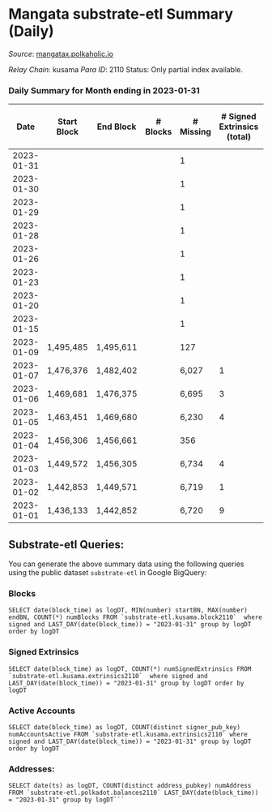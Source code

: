 # Mangata substrate-etl Summary (Daily)

_Source_: [mangatax.polkaholic.io](https://mangatax.polkaholic.io)

*Relay Chain*: kusama
*Para ID*: 2110
Status: Only partial index available.


### Daily Summary for Month ending in 2023-01-31


| Date | Start Block | End Block | # Blocks | # Missing | # Signed Extrinsics (total) | # Active Accounts | # Addresses with Balances | # Events | # Transfers | # XCM Transfers In | # XCM Transfers Out |
| ---- | ----------- | --------- | -------- | --------- | --------------------------- | ----------------- | ------------------------- | -------- | ----------- | ------------------ | ------------------- |
| 2023-01-31 |  |  |  | 1 |  |  | 1,651 |  |   | 23 ($2,119.73) | 15 ($1,300.45) |
| 2023-01-30 |  |  |  | 1 |  |  | 1,650 |  |   | 42 ($3,046.20) | 19 ($3,034.16) |
| 2023-01-29 |  |  |  | 1 |  |  | 1,648 |  |   |   | 8 ($1,364.10) |
| 2023-01-28 |  |  |  | 1 |  | 29 | 1,644 |  |   | 1 ($4.04) | 13 ($4,076.91) |
| 2023-01-26 |  |  |  | 1 |  | 2 | 1,640 |  |   | 45 ($665.73) | 1  |
| 2023-01-23 |  |  |  | 1 |  | 4 | 1,634 |  |   | 77 ($4,549.84) | 2 ($788.42) |
| 2023-01-20 |  |  |  | 1 |  | 16 | 1,626 |  |   | 63 ($14,616.75) |   |
| 2023-01-15 |  |  |  | 1 |  | 17 | 1,497 |  |   | 5 ($200.98) | 1  |
| 2023-01-09 | 1,495,485 | 1,495,611 |  | 127 |  |  | 1,486 | 20 |   | 6 ($12,801.53) |   |
| 2023-01-07 | 1,476,376 | 1,482,402 |  | 6,027 | 1 | 1 | 1,484 | 147 |   | 3 ($397.97) |   |
| 2023-01-06 | 1,469,681 | 1,476,375 |  | 6,695 | 3 | 1 | 1,482 | 380 |   | 8 ($316.14) | 1  |
| 2023-01-05 | 1,463,451 | 1,469,680 |  | 6,230 | 4 | 3 | 1,480 | 322 |   | 9 ($105.80) |   |
| 2023-01-04 | 1,456,306 | 1,456,661 |  | 356 |  |  | 1,478 | 6 |   | 8 ($57.43) |   |
| 2023-01-03 | 1,449,572 | 1,456,305 |  | 6,734 | 4 |  | 1,477 | 228 |   | 15 ($3,510.80) |   |
| 2023-01-02 | 1,442,853 | 1,449,571 |  | 6,719 | 1 |  | 1,476 | 126 |   | 3 ($43.71) |   |
| 2023-01-01 | 1,436,133 | 1,442,852 |  | 6,720 | 9 | 6 | 1,476 | 372 |   | 13 ($244.89) | 2 ($430.54) |

## Substrate-etl Queries:
You can generate the above summary data using the following queries using the public dataset `substrate-etl` in Google BigQuery:


### Blocks
```
SELECT date(block_time) as logDT, MIN(number) startBN, MAX(number) endBN, COUNT(*) numBlocks FROM `substrate-etl.kusama.block2110`  where signed and LAST_DAY(date(block_time)) = "2023-01-31" group by logDT order by logDT
```


### Signed Extrinsics
```
SELECT date(block_time) as logDT, COUNT(*) numSignedExtrinsics FROM `substrate-etl.kusama.extrinsics2110`  where signed and LAST_DAY(date(block_time)) = "2023-01-31" group by logDT order by logDT
```


### Active Accounts
```
SELECT date(block_time) as logDT, COUNT(distinct signer_pub_key) numAccountsActive FROM `substrate-etl.kusama.extrinsics2110` where signed and LAST_DAY(date(block_time)) = "2023-01-31" group by logDT order by logDT
```


### Addresses:
```
SELECT date(ts) as logDT, COUNT(distinct address_pubkey) numAddress FROM `substrate-etl.polkadot.balances2110` LAST_DAY(date(block_time)) = "2023-01-31" group by logDT```

